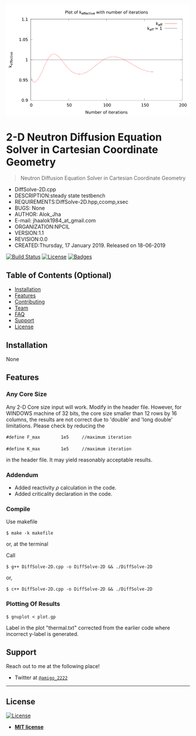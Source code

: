 ![](https://github.com/jhaal/DiffSolve-2D/blob/master/k.png?raw=true)

# 2-D Neutron Diffusion Equation Solver in Cartesian Coordinate Geometry

> Neutron Diffusion Equation Solver in Cartesian Coordinate Geometry


- DiffSolve-2D.cpp
- DESCRIPTION:steady state testbench
- REQUIREMENTS:DiffSolve-2D.hpp,ccomp,xsec
- BUGS: None
- AUTHOR: Alok_Jha
- E-mail: jhaalok1984_at_gmail.com
- ORGANIZATION:NPCIL
- VERSION:1.1
- REVISION:0.0
- CREATED:Thursday, 17 January 2019. Released on 18-06-2019



[![Build Status](http://img.shields.io/travis/badges/badgerbadgerbadger.svg?style=flat-square)](https://travis-ci.org/badges/badgerbadgerbadger)  [![License](http://img.shields.io/:license-mit-blue.svg?style=flat-square)](http://badges.mit-license.org) [![Badges](http://img.shields.io/:badges-9/9-ff6799.svg?style=flat-square)](https://github.com/badges/badgerbadgerbadger)

## Table of Contents (Optional)

- [Installation](#installation)
- [Features](#features)
- [Contributing](#contributing)
- [Team](#team)
- [FAQ](#faq)
- [Support](#support)
- [License](#license)

## Installation

None

## Features

### Any Core Size

Any 2-D Core size input will work. Modify in the header file. However, for WINDOWS machine of 32 bits, the core size smaller than 12 rows by 16 columns, the results are not correct due to 'double' and 'long double' limitations. Please check by reducing the 

```
#define F_max        1e5	 //maximum iteration

#define K_max        1e5	 //maximum iteration 
```
in the header file. It may yield reasonably acceptable results.

### Addendum

- Added reactivity $\rho$ calculation in the code.
- Added criticality declaration in the code.

### Compile

Use makefile


```shell
$ make -k makefile
```
or, at the terminal

Call

```shell
$ g++ DiffSolve-2D.cpp -o DiffSolve-2D && ./DiffSolve-2D
```
or,

```shell
$ c++ DiffSolve-2D.cpp -o DiffSolve-2D && ./DiffSolve-2D
```

### Plotting Of Results

```shell
$ gnuplot < plot.gp
```

Label in the plot "thermal.txt" corrected from the earlier code where incorrect y-label is generated.


## Support

Reach out to me at the following place!

- Twitter at <a href="http://twitter.com/amigo_2222" target="_blank">`@amigo_2222`</a>

---

## License

[![License](http://img.shields.io/:license-mit-blue.svg?style=flat-square)](http://badges.mit-license.org)

- **[MIT license](http://opensource.org/licenses/mit-license.php)**
